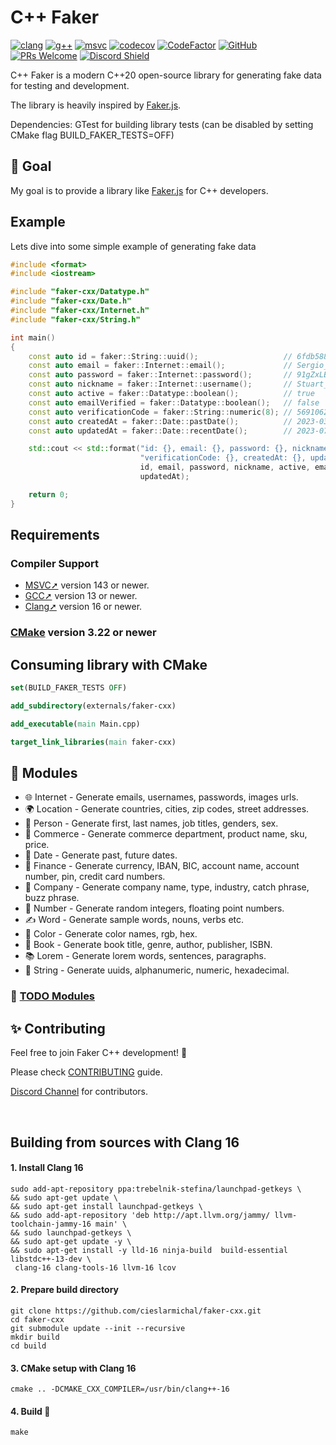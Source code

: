 <h1>C++ Faker</h1>

[![clang](https://github.com/cieslarmichal/faker-cxx/actions/workflows/linux-clang-build.yml/badge.svg?branch=main)](https://github.com/cieslarmichal/faker-cxx/actions/workflows/linux-clang-build.yml?query=branch%3Amain)
[![g++](https://github.com/cieslarmichal/faker-cxx/actions/workflows/linux-gxx-build.yml/badge.svg?branch=main)](https://github.com/cieslarmichal/faker-cxx/actions/workflows/linux-gxx-build.yml?query=branch%3Amain)
[![msvc](https://github.com/cieslarmichal/faker-cxx/actions/workflows/windows-msvc-build.yml/badge.svg?branch=main)](https://github.com/cieslarmichal/faker-cxx/actions/workflows/windows-msvc-build.yml?query=branch%3Amain)
[![codecov](https://codecov.io/github/cieslarmichal/faker-cxx/branch/main/graph/badge.svg?token=0RTV4JFH2U)](https://codecov.io/github/cieslarmichal/faker-cxx)
[![CodeFactor](https://www.codefactor.io/repository/github/cieslarmichal/faker-cxx/badge)](https://www.codefactor.io/repository/github/cieslarmichal/faker-cxx)
[![GitHub](https://img.shields.io/github/license/cieslarmichal/faker-cxx)](https://github.com/cieslarmichal/faker-cxx/blob/main/LICENSE)
[![PRs Welcome](https://img.shields.io/badge/PRs-welcome-brightgreen.svg?style=flat-square)](http://makeapullrequest.com)
[![Discord Shield](https://img.shields.io/badge/discord-join-blue)](https://discord.gg/h2ur8H6mK6)

C++ Faker is a modern C++20 open-source library for generating fake data for testing and development.

The library is heavily inspired by [Faker.js](https://github.com/faker-js/faker).

Dependencies: GTest for building library tests (can be disabled by setting CMake flag BUILD_FAKER_TESTS=OFF)

## 🎯 Goal

My goal is to provide a library like [Faker.js](https://github.com/faker-js/faker) for C++ developers.

## Example

Lets dive into some simple example of generating fake data

```cpp
#include <format>
#include <iostream>

#include "faker-cxx/Datatype.h"
#include "faker-cxx/Date.h"
#include "faker-cxx/Internet.h"
#include "faker-cxx/String.h"

int main()
{
    const auto id = faker::String::uuid();                   // 6fdb588e-0be9-480e-9eeb-8ff11b8afc00
    const auto email = faker::Internet::email();             // Sergio_Greenfelder@hotmail.com
    const auto password = faker::Internet::password();       // 91gZxLB*TfhAA!G
    const auto nickname = faker::Internet::username();       // Stuart_Boyle
    const auto active = faker::Datatype::boolean();          // true
    const auto emailVerified = faker::Datatype::boolean();   // false
    const auto verificationCode = faker::String::numeric(8); // 56910620
    const auto createdAt = faker::Date::pastDate();          // 2023-03-11T08:33:34Z
    const auto updatedAt = faker::Date::recentDate();        // 2023-07-19T22:59:19Z

    std::cout << std::format("id: {}, email: {}, password: {}, nickname: {}, active: {}, emailVerified: {}. "
                             "verificationCode: {}, createdAt: {}, updatedAt: {}",
                             id, email, password, nickname, active, emailVerified, verificationCode, createdAt,
                             updatedAt);

    return 0;
}
```

## Requirements

### Compiler Support
- [MSVC➚](https://en.wikipedia.org/wiki/Microsoft_Visual_Studio) version 143 or newer.
- [GCC➚](https://gcc.gnu.org/) version 13 or newer.
- [Clang➚](https://clang.llvm.org/) version 16 or newer.

### [CMake](https://cmake.org/) version 3.22 or newer

## Consuming library with CMake

```cmake
set(BUILD_FAKER_TESTS OFF)

add_subdirectory(externals/faker-cxx)

add_executable(main Main.cpp)

target_link_libraries(main faker-cxx)
```

## 💎 Modules

- 🌐 Internet - Generate emails, usernames, passwords, images urls.
- 🌍 Location - Generate countries, cities, zip codes, street addresses.
- 🧑 Person - Generate first, last names, job titles, genders, sex.
- 🛒 Commerce - Generate commerce department, product name, sku, price.
- 📅 Date - Generate past, future dates.
- 🏦 Finance - Generate currency, IBAN, BIC, account name, account number, pin, credit card numbers.
- 🏢 Company - Generate company name, type, industry, catch phrase, buzz phrase.
- 🔢 Number - Generate random integers, floating point numbers.
- ✍ Word - Generate sample words, nouns, verbs etc.
- 🎨 Color - Generate color names, rgb, hex.
- 📖 Book - Generate book title, genre, author, publisher, ISBN.
- 📚 Lorem - Generate lorem words, sentences, paragraphs.
- 🔢 String - Generate uuids, alphanumeric, numeric, hexadecimal.

### 🔨 [TODO Modules](https://github.com/cieslarmichal/faker-cxx/blob/main/TODO.md)

## ✨ Contributing

Feel free to join Faker C++ development! 🚀

Please check [CONTRIBUTING](https://github.com/cieslarmichal/faker-cxx/blob/main/CONTRIBUTING.md) guide.

[Discord Channel](https://discord.gg/h2ur8H6mK6) for contributors.

<br />

## Building from sources with Clang 16

#### 1. Install Clang 16
```
sudo add-apt-repository ppa:trebelnik-stefina/launchpad-getkeys \
&& sudo apt-get update \
&& sudo apt-get install launchpad-getkeys \
&& sudo add-apt-repository 'deb http://apt.llvm.org/jammy/ llvm-toolchain-jammy-16 main' \
&& sudo launchpad-getkeys \
&& sudo apt-get update -y \
&& sudo apt-get install -y lld-16 ninja-build  build-essential libstdc++-13-dev \
 clang-16 clang-tools-16 llvm-16 lcov
```
#### 2. Prepare build directory
```
git clone https://github.com/cieslarmichal/faker-cxx.git
cd faker-cxx
git submodule update --init --recursive
mkdir build
cd build
```

#### 3. CMake setup with Clang 16
```
cmake .. -DCMAKE_CXX_COMPILER=/usr/bin/clang++-16
```

#### 4. Build 🔨
```
make
```

